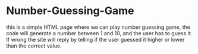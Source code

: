 # Number-Guessing-Game
this is a simple HTML page where we can play number guessing game, the code will generate a number between 1 and 10, and the user has to guess it. If wrong the site will reply by telling if the user guessed it higher or lower than the correct value.
